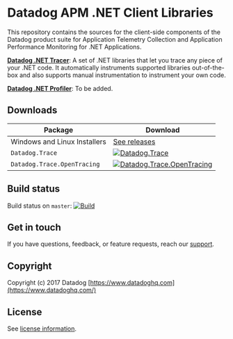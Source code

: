 # Datadog APM .NET Client Libraries

This repository contains the sources for the client-side components of the Datadog product suite for Application Telemetry Collection and Application Performance Monitoring for .NET Applications.

**[Datadog .NET Tracer](https://github.com/DataDog/dd-trace-dotnet/tree/master/tracer)**: A set of .NET libraries that let you trace any piece of your .NET code. It automatically instruments supported libraries out-of-the-box and also supports manual instrumentation to instrument your own code.

**[Datadog .NET Profiler](https://github.com/DataDog/dd-trace-dotnet/tree/master/profiler)**: To be added.

## Downloads

| Package                      | Download                                                                                                                                                  |
|------------------------------|-----------------------------------------------------------------------------------------------------------------------------------------------------------|
| Windows and Linux Installers | [See releases](https://github.com/DataDog/dd-trace-dotnet/releases)                                                                                       |
| `Datadog.Trace`              | [![Datadog.Trace](https://img.shields.io/nuget/vpre/Datadog.Trace.svg)](https://www.nuget.org/packages/Datadog.Trace)                                     |
| `Datadog.Trace.OpenTracing`  | [![Datadog.Trace.OpenTracing](https://img.shields.io/nuget/vpre/Datadog.Trace.OpenTracing.svg)](https://www.nuget.org/packages/Datadog.Trace.OpenTracing) |

## Build status

Build status on `master`: [![Build](https://dev.azure.com/datadoghq/dd-trace-dotnet/_apis/build/status/consolidated-pipeline?branchName=master&stageName=build_windows)](https://dev.azure.com/datadoghq/dd-trace-dotnet/_build/latest?definitionId=54&branchName=master)

## Get in touch

If you have questions, feedback, or feature requests, reach our [support](https://docs.datadoghq.com/help).

## Copyright

Copyright (c) 2017 Datadog
[https://www.datadoghq.com](https://www.datadoghq.com/)

## License

See [license information](../LICENSE).